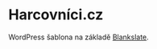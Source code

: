 # Harcovníci.cz
WordPress šablona na základě [Blankslate](https://github.com/tidythemes/blankslate).

